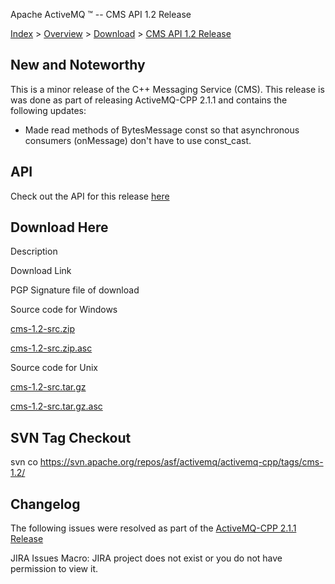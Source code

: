 Apache ActiveMQ ™ -- CMS API 1.2 Release 

[Index](index.html) > [Overview](overview.html) > [Download](download.html) > [CMS API 1.2 Release](cms-api-12-release.html)

New and Noteworthy
------------------

This is a minor release of the C++ Messaging Service (CMS). This release is was done as part of releasing ActiveMQ-CPP 2.1.1 and contains the following updates:

*   Made read methods of BytesMessage const so that asynchronous consumers (onMessage) don't have to use const_cast.

API
---

Check out the API for this release [here](http://activemq.apache.org/cms/api_docs/cms-1.2)

Download Here
-------------

Description

Download Link

PGP Signature file of download

Source code for Windows

[cms-1.2-src.zip](http://www.apache.org/dyn/closer.cgi/activemq/activemq-cpp/source/cms-1.2-src.zip)

[cms-1.2-src.zip.asc](http://www.apache.org/dist/activemq/activemq-cpp/source/cms-1.2-src.zip.asc)

Source code for Unix

[cms-1.2-src.tar.gz](http://www.apache.org/dyn/closer.cgi/activemq/activemq-cpp/source/cms-1.2-src.tar.gz)

[cms-1.2-src.tar.gz.asc](http://www.apache.org/dist/activemq/activemq-cpp/source/cms-1.2-src.tar.gz.asc)

SVN Tag Checkout
----------------

svn co https://svn.apache.org/repos/asf/activemq/activemq-cpp/tags/cms-1.2/

Changelog
---------

The following issues were resolved as part of the [ActiveMQ-CPP 2.1.1 Release](activemq-cpp-211-release.html)  

JIRA Issues Macro: JIRA project does not exist or you do not have permission to view it.

 

